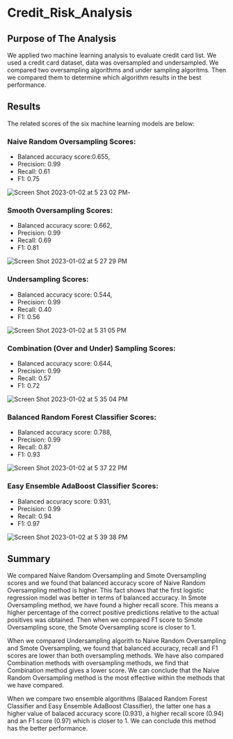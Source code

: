 # Credit_Risk_Analysis
## Purpose of The Analysis
We applied two machine learning analysis to evaluate credit card list. We used a credit card dataset, data was oversampled and undersampled. We compared two oversampling algorithms and under sampling algoritms. Then we compared them to determine which algorithm results in the best performance.

## Results

The related scores of the six machine learning models are below:

### Naive Random Oversampling Scores:
  - Balanced accuracy score:0.655,
  - Precision: 0.99
  - Recall: 0.61
  - F1: 0.75
  
![Screen Shot 2023-01-02 at 5 23 02 PM](https://user-images.githubusercontent.com/111788394/210281756-2055fed8-b14d-4921-9d9c-7e52421c25e1.png)- 

### Smooth Oversampling Scores:
  - Balanced accuracy score: 0.662,
  - Precision: 0.99
  - Recall: 0.69
  - F1: 0.81
 
![Screen Shot 2023-01-02 at 5 27 29 PM](https://user-images.githubusercontent.com/111788394/210281979-07f61edf-f000-47b1-b6e3-551700b1d39c.png)

### Undersampling Scores:
  - Balanced accuracy score: 0.544,
  - Precision: 0.99
  - Recall: 0.40
  - F1: 0.56
 
![Screen Shot 2023-01-02 at 5 31 05 PM](https://user-images.githubusercontent.com/111788394/210282119-6b3c2146-f05b-4c9f-ac9f-1703de982549.png)

### Combination (Over and Under) Sampling Scores:
  - Balanced accuracy score: 0.644,
  - Precision: 0.99
  - Recall: 0.57
  - F1: 0.72

![Screen Shot 2023-01-02 at 5 35 04 PM](https://user-images.githubusercontent.com/111788394/210282303-8b4e9f7b-3b4d-4a7c-94eb-c1258e143c87.png)

### Balanced Random Forest Classifier Scores:
  - Balanced accuracy score: 0.788,
  - Precision: 0.99
  - Recall: 0.87
  - F1: 0.93

![Screen Shot 2023-01-02 at 5 37 22 PM](https://user-images.githubusercontent.com/111788394/210282427-112d68b1-25af-4ffc-9594-7947fada515c.png)

### Easy Ensemble AdaBoost Classifier Scores:
  - Balanced accuracy score: 0.931,
  - Precision: 0.99
  - Recall: 0.94
  - F1: 0.97

![Screen Shot 2023-01-02 at 5 39 38 PM](https://user-images.githubusercontent.com/111788394/210282532-7fa3cfba-c9a3-43f4-9535-a6cf27e4c3f5.png)

## Summary

We compared Naive Random Oversampling and Smote Oversampling scores and we found that balanced accuracy score of Naive Random Oversampling method is higher. This fact shows that the first logistic regression model was better in terms of balanced accuracy. In Smote Oversampling method, we have found a higher recall score. This means a higher percentage of the correct positive predictions relative to the actual positives was obtained. Then when we compared F1 score to Smote Oversampling score, the Smote Oversampling score is closer to 1.

When we compared Undersampling algorith to Naive Random Oversampling and Smote Oversampling, we found that balanced accuracy, recall and F1 scores are lower than both oversampling methods. We have also compared Combination methods with oversampling methods, we find that Combination method gives a lower score. We can conclude that the Naive Random Oversampling method is the most effective within the methods that we have compared. 

When we compare two ensemble algorithms (Balaced Random Forest Classifier and Easy Ensemble AdaBoost Classifier), the latter one has a higher value of balaced accuracy score (0.931), a higher recall score (0.94) and an F1 score (0.97) which is closer to 1. We can conclude this method has the better performance. 




